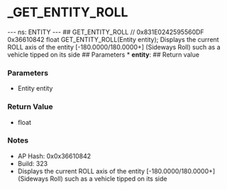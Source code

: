 # _GET_ENTITY_ROLL

--- ns: ENTITY --- ## GET_ENTITY_ROLL  // 0x831E0242595560DF 0x36610842 float GET_ENTITY_ROLL(Entity entity);  Displays the current ROLL axis of the entity [-180.0000/180.0000+] (Sideways Roll) such as a vehicle tipped on its side  ## Parameters * **entity**:  ## Return value

### Parameters
* Entity entity

### Return Value
* float

### Notes
* AP Hash: 0x0x36610842
* Build: 323
* Displays the current ROLL axis of the entity [-180.0000/180.0000+]
(Sideways Roll) such as a vehicle tipped on its side

